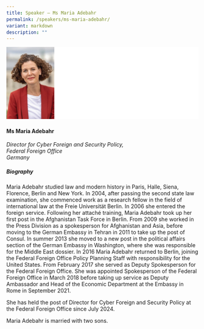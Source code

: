 ```yaml
---
title: Speaker – Ms Maria Adebahr
permalink: /speakers/ms-maria-adebahr/
variant: markdown
description: ""
---
```

![](/images/2024%20speakers/Maria_Adebahr.png)
#### **Ms Maria Adebahr**

*Director for Cyber Foreign and Security Policy, <br> Federal Foreign Office<br>Germany*

##### **Biography**
Maria Adebahr studied law and modern history in Paris, Halle, Siena, Florence, Berlin and New York. In 2004, after passing the second state law examination, she commenced work as a research fellow in the field of international law at the Freie Universität Berlin. In 2006 she entered the foreign service. Following her attaché training, Maria Adebahr took up her first post in the Afghanistan Task Force in Berlin. From 2009 she worked in the Press Division as a spokesperson for Afghanistan and Asia, before moving to the German Embassy in Tehran in 2011 to take up the post of Consul. In summer 2013 she moved to a new post in the political affairs section of the German Embassy in Washington, where she was responsible for the Middle East dossier. In 2016 Maria Adebahr returned to Berlin, joining the Federal Foreign Office Policy Planning Staff with responsibility for the United States. From February 2017 she served as Deputy Spokesperson for the Federal Foreign Office. She was appointed Spokesperson of the Federal Foreign Office in March 2018 before taking up service as Deputy Ambassador and Head of the Economic Department at the Embassy in Rome in September 2021. 

She has held the post of Director for Cyber Foreign and Security Policy at the Federal Foreign Office since July 2024.

Maria Adebahr is married with two sons.